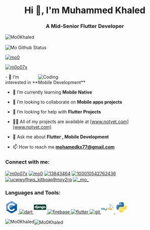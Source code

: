 <h1 align="center">Hi 👋, I'm Muhammed Khaled</h1>
<h3 align="center">A Mid-Senior Flutter Developer</h3>

<p align="left"> <img src="https://komarev.com/ghpvc/?username=Mo0Khaled&label=Profile%20views&color=0e75b6&style=flat" alt="Mo0Khaled" /> </p>

<img align="center" alt = "Mo Github Status" src = "https://github-readme-stats.vercel.app/api?username=Mo0Khaled&show_icons=true&count_private=true&theme=dracula">

<p align="left"> <a href="https://www.linkedin.com/in/mo0/" target="blank"><img src="https://img.shields.io/twitter/follow/mo0?logo=linkedin&style=for-the-badge" alt="mo0" /></a> </p>

<p align="left"> <a href="https://twitter.com/m0o07x" target="blank"><img src="https://img.shields.io/twitter/follow/m0o07x?logo=twitter&style=for-the-badge" alt="m0o07x" /></a> </p>
<img align="right" alt="Coding" width="400" src="https://media.giphy.com/media/RbDKaczqWovIugyJmW/giphy.gif">
- 👀 I’m interested in **Mobile Development**

- 🌱 I’m currently learning **Mobile Native**

- 👯 I’m looking to collaborate on **Mobile apps projects**

- 🤝 I’m looking for help with **Flutter Projects**

- 👨‍💻 All of my projects are available at [www.notyet.com](www.notyet.com)

- 💬 Ask me about **Flutter , Mobile Development**

- 📫 How to reach me **mohamedkx77@gmail.com**


<h3 align="left">Connect with me:</h3>
<p align="left">
<a href="https://twitter.com/m0o07x" target="blank"><img align="center" src="https://raw.githubusercontent.com/rahuldkjain/github-profile-readme-generator/master/src/images/icons/Social/twitter.svg" alt="m0o07x" height="30" width="40" /></a>
<a href="https://linkedin.com/in/mo0" target="blank"><img align="center" src="https://raw.githubusercontent.com/rahuldkjain/github-profile-readme-generator/master/src/images/icons/Social/linked-in-alt.svg" alt="mo0" height="30" width="40" /></a>
<a href="https://stackoverflow.com/users/13843464" target="blank"><img align="center" src="https://raw.githubusercontent.com/rahuldkjain/github-profile-readme-generator/master/src/images/icons/Social/stack-overflow.svg" alt="13843464" height="30" width="40" /></a>
<a href="https://fb.com/100010542762436" target="blank"><img align="center" src="https://raw.githubusercontent.com/rahuldkjain/github-profile-readme-generator/master/src/images/icons/Social/facebook.svg" alt="100010542762436" height="30" width="40" /></a>
<a href="https://www.youtube.com/c/ucwwyfhws_kjtboap9moy2rq" target="blank"><img align="center" src="https://raw.githubusercontent.com/rahuldkjain/github-profile-readme-generator/master/src/images/icons/Social/youtube.svg" alt="ucwwyfhws_kjtboap9moy2rq" height="30" width="40" /></a>
<a href="https://codeforces.com/profile/_mo_" target="blank"><img align="center" src="https://raw.githubusercontent.com/rahuldkjain/github-profile-readme-generator/master/src/images/icons/Social/codeforces.svg" alt="_mo_" height="30" width="40" /></a>
</p>

<h3 align="left">Languages and Tools:</h3>
<p align="left"> <a href="https://www.cprogramming.com/" target="_blank" rel="noreferrer"> <img src="https://raw.githubusercontent.com/devicons/devicon/master/icons/c/c-original.svg" alt="c" width="40" height="40"/> </a> <a href="https://dart.dev" target="_blank" rel="noreferrer"> <img src="https://www.vectorlogo.zone/logos/dartlang/dartlang-icon.svg" alt="dart" width="40" height="40"/> </a> <a href="https://www.djangoproject.com/" target="_blank" rel="noreferrer"> <img src="https://raw.githubusercontent.com/devicons/devicon/master/icons/django/django-original.svg" alt="django" width="40" height="40"/> </a> <a href="https://firebase.google.com/" target="_blank" rel="noreferrer"> <img src="https://www.vectorlogo.zone/logos/firebase/firebase-icon.svg" alt="firebase" width="40" height="40"/> </a> <a href="https://flutter.dev" target="_blank" rel="noreferrer"> <img src="https://www.vectorlogo.zone/logos/flutterio/flutterio-icon.svg" alt="flutter" width="40" height="40"/> </a> <a href="https://git-scm.com/" target="_blank" rel="noreferrer"> <img src="https://www.vectorlogo.zone/logos/git-scm/git-scm-icon.svg" alt="git" width="40" height="40"/> </a> <a href="https://www.mysql.com/" target="_blank" rel="noreferrer"> <img src="https://raw.githubusercontent.com/devicons/devicon/master/icons/mysql/mysql-original-wordmark.svg" alt="mysql" width="40" height="40"/> </a> <a href="https://www.python.org" target="_blank" rel="noreferrer"> <img src="https://raw.githubusercontent.com/devicons/devicon/master/icons/python/python-original.svg" alt="python" width="40" height="40"/> </a> </p>

<p><img align="left" src="https://github-readme-stats.vercel.app/api/top-langs?username=Mo0Khaled&show_icons=true&locale=en&layout=compact" alt="Mo0Khaled" /></p>

<p><img align="center" src="https://github-readme-streak-stats.herokuapp.com/?user=Mo0Khaled&" alt="Mo0Khaled" /></p>
